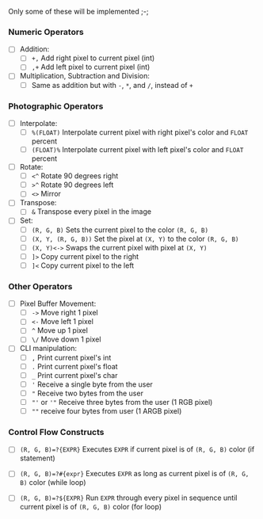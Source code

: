 Only some of these will be implemented ;-;

### Numeric Operators
- [ ] Addition:
    - [ ] `+,` Add right pixel to current pixel (int)
    - [ ] `,+` Add left pixel to current pixel (int)
- [ ] Multiplication, Subtraction and Division:
    - [ ] Same as addition but with `-`, `*`, and `/`, instead of `+`
### Photographic Operators
- [ ] Interpolate:
    - [ ] `%(FLOAT)` Interpolate current pixel with right pixel's color and `FLOAT` percent
    - [ ] `(FLOAT)%` Interpolate current pixel with left pixel's color and `FLOAT` percent
- [ ] Rotate:
    - [ ] `<^` Rotate 90 degrees right
    - [ ] `>^` Rotate 90 degrees left
    - [ ] `<>` Mirror
- [ ] Transpose:
    - [ ] `&` Transpose every pixel in the image
- [ ] Set:
    - [ ] `(R, G, B)` Sets the current pixel to the color `(R, G, B)`
    - [ ] `(X, Y, (R, G, B))` Set the pixel at `(X, Y)` to the color `(R, G, B)`
    - [ ] `(X, Y)<->` Swaps the current pixel with pixel at `(X, Y)`
    - [ ] `]>` Copy current pixel to the right
    - [ ] `]<` Copy current pixel to the left
### Other Operators
- [ ] Pixel Buffer Movement:
    - [ ] `->` Move right 1 pixel
    - [ ] `<-` Move left 1 pixel
    - [ ] `^` Move up 1 pixel
    - [ ] `\/` Move down 1 pixel
- [ ] CLI manipulation:
    - [ ] `,` Print current pixel's int
    - [ ] `.` Print current pixel's float
    - [ ] `_` Print current pixel's char
    - [ ] `'` Receive a single byte from the user
    - [ ] `"` Receive two bytes from the user
    - [ ] `"'` or `'"` Receive three bytes from the user (1 RGB pixel)
    - [ ] `""` receive four bytes from user (1 ARGB pixel)
### Control Flow Constructs
- [ ] `(R, G, B)=?{EXPR}` Executes `EXPR` if current pixel is of `(R, G, B)` color (if statement)
- [ ] `(R, G, B)=?#{expr}` Executes `EXPR` as long as current pixel is of `(R, G, B)` color (while loop)
- [ ] `(R, G, B)=?${EXPR}` Run `EXPR` through every pixel in sequence until current pixel is of `(R, G, B)` color (for loop)


